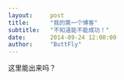 ```yaml
---
layout:     post
title:      "我的第一个博客"
subtitle:   "不知道能不能成功！"
date:       2014-09-24 12:00:00
author:     "ButtFly"
---
```


这里能出来吗？